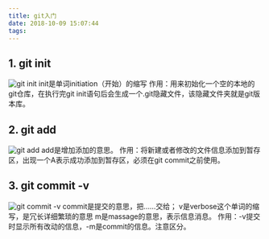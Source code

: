 ```yaml
---
title: git入门
date: 2018-10-09 15:07:44
tags:
---
```

## 1. git init
![git init](https://i.loli.net/2018/10/09/5bbc831533baa.jpg)
init是单词initiation（开始）的缩写
作用：用来初始化一个空的本地的git仓库，在执行完git init语句后会生成一个.git隐藏文件，该隐藏文件夹就是git版本库。

## 2. git add
![git add](https://i.loli.net/2018/10/09/5bbc8276b8447.jpg)
add是增加添加的意思。
作用：将新建或者修改的文件信息添加到暂存区，出现一个A表示成功添加到暂存区，必须在git commit之前使用。

## 3. git commit -v
![git commit -v](https://i.loli.net/2018/10/09/5bbc834530f8d.jpg)
commit是提交的意思，把……交给；
v是verbose这个单词的缩写，是冗长详细繁琐的意思
m是massage的意思，表示信息消息。
作用：-v提交时显示所有改动的信息，-m是commit的信息。注意区分。</p>